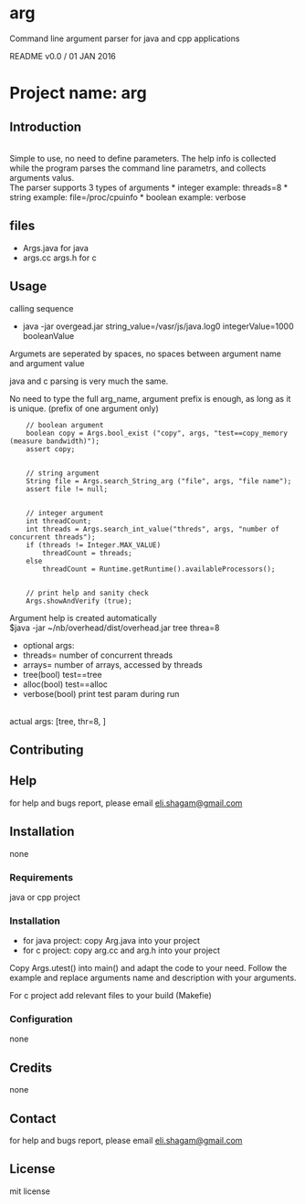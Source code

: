 # arg
Command line argument parser for java and cpp applications


README v0.0 / 01 JAN 2016

# Project name:  arg

## Introduction

 <br />
Simple to use, no need to define parameters. The help info is collected while the program parses the command line parametrs, and collects arguments valus.
 <br />
The parser supports 3 types of arguments
* integer     example:   threads=8
* string      example:   file=/proc/cpuinfo
* boolean     example:   verbose

## files
* Args.java  for java
* args.cc args.h  for c


## Usage

calling sequence
* java -jar overgead.jar   string_value=/vasr/js/java.log0   integerValue=1000  booleanValue

Argumets are seperated by spaces, no spaces between argument name and argument value

java and c parsing is very much the same.

No need to type the full arg_name, argument prefix is enough, as long as it is unique.
(prefix of one argument only)

        // boolean argument
        boolean copy = Args.bool_exist ("copy", args, "test==copy_memory (measure bandwidth)");
        assert copy;


        // string argument
        String file = Args.search_String_arg ("file", args, "file name");
        assert file != null;


        // integer argument 
        int threadCount;
        int threads = Args.search_int_value("threds", args, "number of concurrent threads");
        if (threads != Integer.MAX_VALUE)
            threadCount = threads;
        else
            threadCount = Runtime.getRuntime().availableProcessors();


        // print help and sanity check 
        Args.showAndVerify (true);


Argument help is created automatically
<br />$java -jar ~/nb/overhead/dist/overhead.jar   tree  threa=8
* optional args:
* threads=<integer>           number of concurrent threads
* arrays=<integer>            number of arrays, accessed by threads
* tree(bool)                  test==tree
* alloc(bool)                 test==alloc
* verbose(bool)               print test param during run

<br />actual args:  [tree, thr=8, ]


## Contributing


## Help
for help and bugs report, please email eli.shagam@gmail.com

## Installation
none

### Requirements
java or cpp project

### Installation
* for java project:  copy Arg.java into your project
* for c project:     copy arg.cc and arg.h into your project

Copy Args.utest()  into main()  and adapt the code to your need.
Follow the example and replace arguments name and description with your arguments.

For c project add relevant files to your build (Makefie)
 
### Configuration
none

## Credits
none

## Contact
for help and bugs report, please email eli.shagam@gmail.com

## License
mit license 

